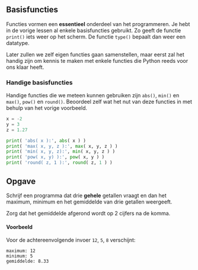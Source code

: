 ## Basisfuncties
Functies vormen een **essentieel** onderdeel van het programmeren. Je hebt in de vorige lessen al enkele basisfuncties gebruikt. Zo geeft de functie `print()` iets weer op het scherm. De functie `type()` bepaalt dan weer een datatype.

Later zullen we zelf eigen functies gaan samenstellen, maar eerst zal het handig zijn om kennis te maken met enkele functies die Python reeds voor ons klaar heeft.

### Handige basisfuncties
Handige functies die we meteen kunnen gebruiken zijn `abs()`, `min()` en `max()`, `pow()` en `round()`. Beoordeel zelf wat het nut van deze functies in met behulp van het vorige voorbeeld.

```python
x = -2
y = 3
z = 1.27

print( 'abs( x ):', abs( x ) )
print( 'max( x, y, z ):', max( x, y, z ) )
print( 'min( x, y, z):', min( x, y, z ) )
print( 'pow( x, y) ):', pow( x, y ) )
print( 'round( z, 1 ):', round( z, 1 ) )
```

## Opgave
Schrijf een programma dat drie **gehele** getallen vraagt en dan het maximum, minimum en het gemiddelde van drie getallen weergeeft.

Zorg dat het gemiddelde afgerond wordt op 2 cijfers na de komma.

#### Voorbeeld
Voor de achtereenvolgende invoer `12`, `5`, `8` verschijnt:
```
maximum: 12
minimum: 5
gemiddelde: 8.33
```